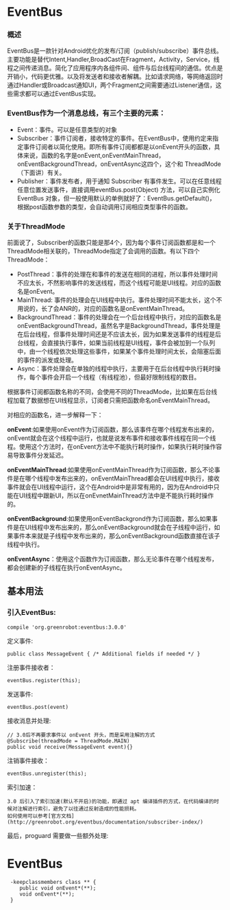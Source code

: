 # EventBus  

### 概述  

EventBus是一款针对Android优化的发布/订阅（publish/subscribe）事件总线。主要功能是替代Intent,Handler,BroadCast在Fragment，Activity，Service，线程之间传递消息。简化了应用程序内各组件间、组件与后台线程间的通信。优点是开销小，代码更优雅。以及将发送者和接收者解耦。比如请求网络，等网络返回时通过Handler或Broadcast通知UI，两个Fragment之间需要通过Listener通信，这些需求都可以通过EventBus实现。

### EventBus作为一个消息总线，有三个主要的元素：  

* Event：事件。可以是任意类型的对象
* Subscriber：事件订阅者，接收特定的事件。在EventBus中，使用约定来指定事件订阅者以简化使用。即所有事件订阅都都是以onEvent开头的函数，具体来说，函数的名字是onEvent,onEventMainThread，onEventBackgroundThread，onEventAsync这四个，这个和
ThreadMode（下面讲）有关。
* Publisher：事件发布者，用于通知 Subscriber 有事件发生。可以在任意线程任意位置发送事件，直接调用eventBus.post(Object) 方法，可以自己实例化 EventBus 
对象，但一般使用默认的单例就好了：EventBus.getDefault()， 根据post函数参数的类型，会自动调用订阅相应类型事件的函数。

### 关于ThreadMode  

前面说了，Subscriber的函数只能是那4个，因为每个事件订阅函数都是和一个ThreadMode相关联的，ThreadMode指定了会调用的函数。有以下四个ThreadMode：

* PostThread：事件的处理在和事件的发送在相同的进程，所以事件处理时间不应太长，不然影响事件的发送线程，而这个线程可能是UI线程。对应的函数名是onEvent。
* MainThread: 事件的处理会在UI线程中执行。事件处理时间不能太长，这个不用说的，长了会ANR的，对应的函数名是onEventMainThread。
* BackgroundThread：事件的处理会在一个后台线程中执行，对应的函数名是onEventBackgroundThread，虽然名字是BackgroundThread，事件处理是在后台线程，但事件处理时间还是不应该太长，因为如果发送事件的线程是后台线程，会直接执行事件，如果当前线程是UI线程，事件会被加到一个队列中，由一个线程依次处理这些事件，如果某个事件处理时间太长，会阻塞后面的事件的派发或处理。
* Async：事件处理会在单独的线程中执行，主要用于在后台线程中执行耗时操作，每个事件会开启一个线程（有线程池），但最好限制线程的数目。

根据事件订阅都函数名称的不同，会使用不同的ThreadMode，比如果在后台线程加载了数据想在UI线程显示，订阅者只需把函数命名onEventMainThread。

对相应的函数名，进一步解释一下：

**onEvent**:如果使用onEvent作为订阅函数，那么该事件在哪个线程发布出来的，onEvent就会在这个线程中运行，也就是说发布事件和接收事件线程在同一个线程。使用这个方法时，在onEvent方法中不能执行耗时操作，如果执行耗时操作容易导致事件分发延迟。

**onEventMainThread**:如果使用onEventMainThread作为订阅函数，那么不论事件是在哪个线程中发布出来的，onEventMainThread都会在UI线程中执行，接收事件就会在UI线程中运行，这个在Android中是非常有用的，因为在Android中只能在UI线程中跟新UI，所以在onEvnetMainThread方法中是不能执行耗时操作的。

**onEventBackground**:如果使用onEventBackgrond作为订阅函数，那么如果事件是在UI线程中发布出来的，那么onEventBackground就会在子线程中运行，如果事件本来就是子线程中发布出来的，那么onEventBackground函数直接在该子线程中执行。

**onEventAsync**：使用这个函数作为订阅函数，那么无论事件在哪个线程发布，都会创建新的子线程在执行onEventAsync。

## 基本用法  

### 引入EventBus:  

```
compile 'org.greenrobot:eventbus:3.0.0'
```

定义事件:

```
public class MessageEvent { /* Additional fields if needed */ }
```

注册事件接收者：

```
eventBus.register(this);
```

发送事件:

```
eventBus.post(event)
```

接收消息并处理:

```
// 3.0后不再要求事件以 onEvent 开头，而是采用注解的方式
@Subscribe(threadMode = ThreadMode.MAIN)
public void receive(MessageEvent event){}
```

注销事件接收：

```
eventBus.unregister(this);
```

索引加速：

```
3.0 后引入了索引加速(默认不开启)的功能，即通过 apt 编译插件的方式，在代码编译的时候对注解进行索引，避免了以往通过反射造成的性能损耗。
如何使用可以参考[官方文档](http://greenrobot.org/eventbus/documentation/subscriber-index/)
```

最后，proguard 需要做一些额外处理:


# EventBus  
```
 -keepclassmembers class ** {
    public void onEvent*(**);
    void onEvent*(**);
 }
```



